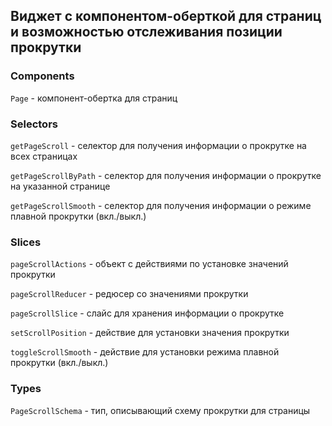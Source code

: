 ## Виджет с компонентом-оберткой для страниц и возможностью отслеживания позиции прокрутки

### Components

`Page` - компонент-обертка для страниц

### Selectors

`getPageScroll` - селектор для получения информации о прокрутке на всех страницах

`getPageScrollByPath` - селектор для получения информации о прокрутке на указанной странице

`getPageScrollSmooth` - селектор для получения информации о режиме плавной прокрутки (вкл./выкл.)

### Slices

`pageScrollActions` - объект с действиями по установке значений прокрутки

`pageScrollReducer` - редюсер со значениями прокрутки

`pageScrollSlice` - слайс для хранения информации о прокрутке

`setScrollPosition` - действие для установки значения прокрутки

`toggleScrollSmooth` - действие для установки режима плавной прокрутки (вкл./выкл.)

### Types

`PageScrollSchema` - тип, описывающий схему прокрутки для страницы
